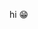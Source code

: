 hi 😁
  
<!--[![Anurag's GitHub stats](https://github-readme-stats.vercel.app/api?username=n00dle5&show_icons=true&theme=github_dark)](https://github.com/anuraghazra/github-readme-stats) -->
